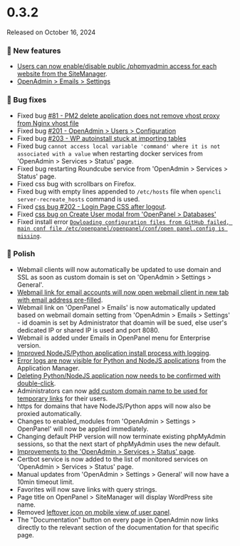 # 0.3.2

Released on October 16, 2024

### 🚀 New features
- [Users can now enable/disable public /phpmyadmin access for each website from the SiteManager](https://i.postimg.cc/wTGDZyT7/cfwww-2024-10-11-21-35-03-ezgif-com-video-to-gif-converter.gif).
- [OpenAdmin > Emails > Settings](https://i.postimg.cc/fDzzwFD9/gui.png)

### 🐛 Bug fixes
- Fixed bug [#81 - PM2 delete application does not remove vhost proxy from Nginx vhost file](https://github.com/stefanpejcic/OpenPanel/issues/81)
- Fixed bug [#201 - OpenAdmin > Users > Configuration](https://github.com/stefanpejcic/OpenPanel/issues/201)
- Fixed bug [#203 - WP autoinstall stuck at importing tables](https://github.com/stefanpejcic/OpenPanel/issues/203)
- Fixed bug `cannot access local variable 'command' where it is not associated with a value` when restarting docker services from 'OpenAdmin > Services > Status' page.
- Fixed bug restarting Roundcube service from 'OpenAdmin > Services > Status' page.
- Fixed css bug with scrollbars on Firefox.
- Fixed bug with empty lines appended to `/etc/hosts` file when `opencli server-recreate_hosts` command is used.
- Fixed [css bug #202 - Login Page CSS after logout](https://github.com/stefanpejcic/OpenPanel/issues/202).
- Fixed [css bug on Create User modal from 'OpenPanel > Databases'](https://github.com/stefanpejcic/OpenPanel/issues/204)
- Fixed install error [`Dowloading configuration files from GitHub failed, main conf file /etc/openpanel/openpanel/conf/open panel.config is missing`](https://github.com/stefanpejcic/OpenPanel/issues/199).


### 💅 Polish
- Webmail clients will now automatically be updated to use domain and SSL as soon as custom domain is set on 'OpenAdmin > Settings > General'.
- [Webmail link for email accounts will now open webmail client in new tab with email address pre-filled](https://i.ibb.co/8jvqp3L/2024-10-16-12-56.png).
- Webmail link on 'OpenPanel > Emails' is now automatically updated based on webmail domain setting from 'OpenAdmin > Emails > Settings' - id doamin is set by Administrator that doamin will be sued, else user's dedicated IP or shared IP is used and port 8080.
- Webmail is added under Emails in OpenPanel menu for Enterprise version.
- [Improved NodeJS/Python application install process with logging](https://i.postimg.cc/LsfXNzpR/cfwww-2024-10-15-16-40-29-ezgif-com-video-to-gif-converter.gif).
- [Error logs are now visible for Python and NodeJS applications](https://i.postimg.cc/9mvqhQMr/pm2logs.png) from the Application Manager.
- [Deleting Python/NodeJS application now needs to be confirmed with double-click](https://i.postimg.cc/NFcMrL9D/2024-10-15-15-24.png).
- Administrators can now [add custom domain name to be used for temporary links](https://dev.openpanel.com/cli/config.html#temporary-links) for their users.
- https for domains that have NodeJS/Python apps will now also be proxied automatically.
- Changes to enabled_modules from 'OpenAdmin > Settings > OpenPanel' will now be applied immediately.
- Changing default PHP version will now terminate existing phpMyAdmin sessions, so that the next start of phpMyAdmin uses the new default.
- [Improvements to the 'OpenAdmin > Services > Status' page](https://i.postimg.cc/GdNq0LrD/2024-10-11-14-36.png).
- Certbot service is now added to the list of monitored services on 'OpenAdmin > Services > Status' page.
- Manual updates from 'OpenAdmin > Settings > General' will now have a 10min timeout limit.
- Favorites will now save links with query strings.
- Page title on OpenPanel > SiteManager will display WordPress site name.
- Removed [leftover icon on mobile view of user panel](https://github.com/stefanpejcic/OpenPanel/issues/200).
- The "Documentation" button on every page in OpenAdmin now links directly to the relevant section of the documentation for that specific page.
